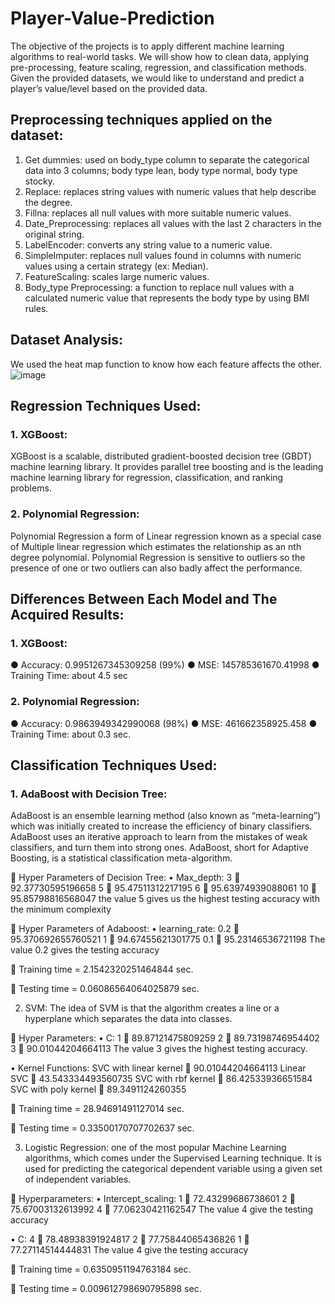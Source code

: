 # Player-Value-Prediction
The objective of the projects is to apply different machine learning algorithms to real-world tasks. We will show how to clean data, applying pre-processing, feature scaling, regression, and classification methods. Given the provided datasets, we would like to understand and predict a player’s value/level based on the provided data.
## Preprocessing techniques applied on the dataset: 
1.	Get dummies: used on body_type column to separate the categorical data into 3 columns; body type lean, body type normal, body type stocky.
2.	Replace: replaces string values with numeric values that help describe the degree.
3.	Fillna: replaces all null values with more suitable numeric values.
4.	Date_Preprocessing: replaces all values with the last 2 characters in the original string.
5.	LabelEncoder: converts any string value to a numeric value.
6.	SimpleImputer: replaces null values found in columns with numeric values using a certain strategy (ex: Median). 
7.	FeatureScaling: scales large numeric values.
8.	Body_type Preprocessing: a function to replace null values with a calculated numeric value that represents the body type by using BMI rules.

## Dataset Analysis: 
We used the heat map function to know how each feature affects the other.
![image](https://user-images.githubusercontent.com/76558250/224090818-b25dc0d9-84d7-4ae9-a3e1-480580bc0e5a.png)

## Regression Techniques Used:
### 1.	XGBoost: 
XGBoost is a scalable, distributed gradient-boosted decision tree (GBDT) machine learning library. It provides parallel tree boosting and is the leading machine learning library for regression, classification, and ranking problems.

### 2.	Polynomial Regression: 
Polynomial Regression a form of Linear regression known as a special case of Multiple linear regression which estimates the relationship as an nth degree polynomial. Polynomial Regression is sensitive to outliers so the presence of one or two outliers can also badly affect the performance.

## Differences Between Each Model and The Acquired Results:
### 1.	XGBoost:
●	Accuracy: 0.9951267345309258 (99%)
●	MSE: 145785361670.41998
●	Training Time: about 4.5  sec
### 2.	Polynomial Regression:
●	Accuracy: 0.9863949342990068 (98%)
●	MSE: 461662358925.458
●	Training Time: about 0.3 sec.


## Classification Techniques Used:
### 1.	AdaBoost with Decision Tree: 
AdaBoost is an ensemble learning method (also known as “meta-learning”) which was initially created to increase the efficiency of binary classifiers. AdaBoost uses an iterative approach to learn from the mistakes of weak classifiers, and turn them into strong ones.
AdaBoost, short for Adaptive Boosting, is a statistical classification meta-algorithm.

	Hyper Parameters of Decision Tree:
•	Max_depth: 3  92.37730595196658
                       5  95.47511312217195
                       6  95.63974939088061 
                      10  95.85798816568047
the value 5 gives us the highest testing accuracy with the minimum complexity

	Hyper Parameters of Adaboost: 
•	learning_rate: 0.2  95.370692655760521
1	  94.67455621301775
0.1	 95.23146536721198
            The value 0.2 gives the testing accuracy

	Training time  =  2.1542320251464844  sec.

	Testing time  =  0.06086564064025879  sec.

2.	SVM: The idea of SVM is that the algorithm creates a line or a hyperplane which separates the data into classes.

	Hyper Parameters:
•	C: 1   89.87121475809259
2   89.73198746954402
3   90.01044204664113
               The value 3 gives the highest testing accuracy.

•	Kernel Functions:  SVC with linear kernel  90.01044204664113
                                              Linear SVC  43.543334493560735
                                              SVC with rbf kernel  86.42533936651584
                                              SVC with poly kernel  89.3491124260355

	Training time  =  28.94691491127014  sec.

	Testing time  =  0.33500170707702637  sec.


3.	Logistic Regression: one of the most popular Machine Learning algorithms, which comes under the Supervised Learning technique. It is used for predicting the categorical dependent variable using a given set of independent variables.

	Hyperparameters:
•	Intercept_scaling: 1  72.43299686738601
                                2  75.67003132613992
                                4  77.06230421162547
The value 4 give the testing accuracy

•	C: 4  78.48938391924817
     2  77.75844065436826
     1  77.27114514444831
The value 4 give the testing accuracy


	Training time  =  0.6350951194763184  sec. 

	Testing time  =  0.009612798690795898  sec.

